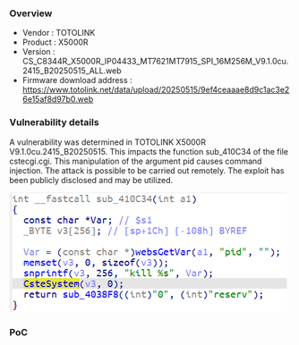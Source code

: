 ### Overview

- Vendor : TOTOLINK
- Product : X5000R
- Version : CS_C8344R_X5000R_IP04433_MT7621MT7915_SPI_16M256M_V9.1.0cu.2415_B20250515_ALL.web
- Firmware download address : https://www.totolink.net/data/upload/20250515/9ef4ceaaae8d9c1ac3e26e15af8d97b0.web

### Vulnerability details

A vulnerability was determined in TOTOLINK X5000R V9.1.0cu.2415_B20250515. This impacts the function sub_410C34 of the file cstecgi.cgi. This manipulation of the argument pid causes command injection. The attack is possible to be carried out remotely. The exploit has been publicly disclosed and may be utilized.

![1756299093815](image/sub_410C34/1756299093815.png)

### PoC

```

```


